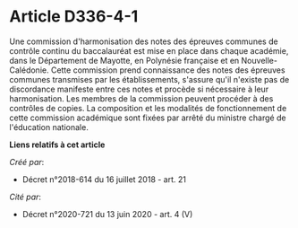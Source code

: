 # Article D336-4-1

Une commission d'harmonisation des notes des épreuves communes de contrôle continu du baccalauréat est mise en place dans
chaque académie, dans le Département de Mayotte, en Polynésie française et en Nouvelle-Calédonie. Cette commission prend
connaissance des notes des épreuves communes transmises par les établissements, s'assure qu'il n'existe pas de discordance
manifeste entre ces notes et procède si nécessaire à leur harmonisation. Les membres de la commission peuvent procéder à des
contrôles de copies. La composition et les modalités de fonctionnement de cette commission académique sont fixées par arrêté
du ministre chargé de l'éducation nationale.

**Liens relatifs à cet article**

_Créé par_:

  - Décret n°2018-614 du 16 juillet 2018 - art. 21

_Cité par_:

  - Décret n°2020-721 du 13 juin 2020 - art. 4 (V)
